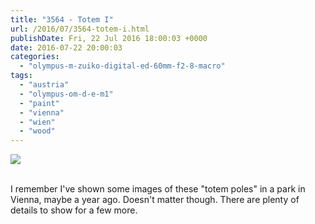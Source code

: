 ```yaml
---
title: "3564 - Totem I"
url: /2016/07/3564-totem-i.html
publishDate: Fri, 22 Jul 2016 18:00:03 +0000
date: 2016-07-22 20:00:03
categories: 
  - "olympus-m-zuiko-digital-ed-60mm-f2-8-macro"
tags: 
  - "austria"
  - "olympus-om-d-e-m1"
  - "paint"
  - "vienna"
  - "wien"
  - "wood"
---
```

<div class="container">
<div class="center"><a target="_blank" href="https://d25zfm9zpd7gm5.cloudfront.net/1200x1200/2016/20160329_154030_lr.jpg"><img class="webfeedsFeaturedVisual" src="https://d25zfm9zpd7gm5.cloudfront.net/0600x0600/2016/20160329_154030_lr.jpg" /></a></div>
</div>
<br />

I remember I've shown some images of these "totem poles" in a park in Vienna, maybe a year ago. Doesn't matter though. There are plenty of details to show for a few more.

